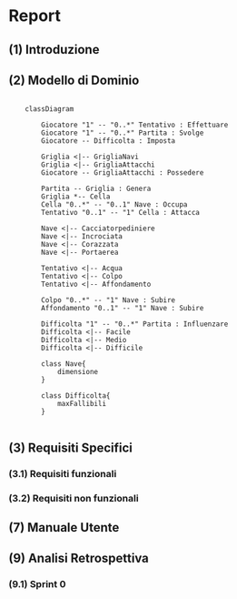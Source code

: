 # Report

## (1) Introduzione

## (2) Modello di Dominio

```mermaid
    
    classDiagram
        
        Giocatore "1" -- "0..*" Tentativo : Effettuare
        Giocatore "1" -- "0..*" Partita : Svolge
        Giocatore -- Difficolta : Imposta

        Griglia <|-- GrigliaNavi
        Griglia <|-- GrigliaAttacchi
        Giocatore -- GrigliaAttacchi : Possedere

        Partita -- Griglia : Genera
        Griglia *-- Cella
        Cella "0..*" -- "0..1" Nave : Occupa
        Tentativo "0..1" -- "1" Cella : Attacca

        Nave <|-- Cacciatorpediniere
        Nave <|-- Incrociata
        Nave <|-- Corazzata
        Nave <|-- Portaerea
        
        Tentativo <|-- Acqua
        Tentativo <|-- Colpo
        Tentativo <|-- Affondamento

        Colpo "0..*" -- "1" Nave : Subire
        Affondamento "0..1" -- "1" Nave : Subire

        Difficolta "1" -- "0..*" Partita : Influenzare
        Difficolta <|-- Facile
        Difficolta <|-- Medio
        Difficolta <|-- Difficile

        class Nave{
            dimensione
        }

        class Difficolta{
            maxFallibili
        }


```

## (3) Requisiti Specifici
### (3.1) Requisiti funzionali
### (3.2) Requisiti non funzionali


## (7) Manuale Utente

## (9) Analisi Retrospettiva
### (9.1) Sprint 0

